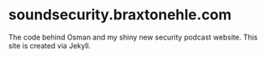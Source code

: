 # soundsecurity.braxtonehle.com
The code behind Osman and my shiny new security podcast website. This site is created via Jekyll.

